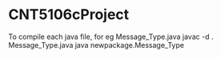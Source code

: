 # CNT5106cProject
To compile each java file, for eg Message_Type.java
javac -d . Message_Type.java
java newpackage.Message_Type